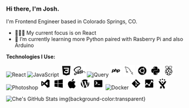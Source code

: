 ### Hi there, I'm Josh.
I'm Frontend Engineer based in Colorado Springs, CO.
- 👨🏻‍💻 My current focus is on React
- 🌱 I’m currently learning more Python paired with Rasberry Pi and also Arduino

**Technologies I Use:**  

![React](https://github.com/vorillaz/devicons/blob/master/!PNG/react.png?raw=true&s=50)
![JavaScript](https://github.com/vorillaz/devicons/blob/master/!PNG/javascript_1.png?raw=true&s=50)
![CSS 3](https://github.com/vorillaz/devicons/blob/master/!PNG/css3.png?raw=true&s=50)
![SASS](https://github.com/vorillaz/devicons/blob/master/!PNG/sass.png?raw=true&s=50)
![jQuery](https://github.com/vorillaz/devicons/blob/master/!PNG/jquery_logo.png?raw=true&s=50)
![PHP](https://github.com/vorillaz/devicons/blob/master/!PNG/php.png?raw=true&s=50)
![MySQL](https://github.com/vorillaz/devicons/blob/master/!PNG/mysql.png?raw=true&s=50)
![Ubuntu](https://github.com/vorillaz/devicons/blob/master/!PNG/ubuntu.png?raw=true&s=50)
![Python](https://github.com/vorillaz/devicons/blob/master/!PNG/python.png?raw=true&s=50)
![Raspberry Pi](https://github.com/vorillaz/devicons/blob/master/!PNG/rasberry_pi.png?raw=true&s=50)
![Photoshop](https://github.com/vorillaz/devicons/blob/master/!PNG/photoshop.png?raw=true&s=50)
![Visual Studio](https://github.com/vorillaz/devicons/blob/master/!PNG/visualstudio.png?raw=true&s=50)
![Windows](https://github.com/vorillaz/devicons/blob/master/!PNG/windows.png?raw=true&s=50)
![Apple](https://github.com/vorillaz/devicons/blob/master/!PNG/apple.png?raw=true&s=50)
![WordPress](https://github.com/vorillaz/devicons/blob/master/!PNG/wordpress.png?raw=true&s=50)
![Terminal](https://github.com/vorillaz/devicons/blob/master/!PNG/terminal.png?raw=true&s=50)
![Docker](https://github.com/vorillaz/devicons/blob/master/!PNG/docker.png?raw=true&s=50)
![Git](https://github.com/vorillaz/devicons/blob/master/!PNG/git.png?raw=true&s=50)
![Google Analytics](https://github.com/vorillaz/devicons/blob/master/!PNG/google_analytics.png?raw=true&s=50)
![Jira](https://github.com/vorillaz/devicons/blob/master/!PNG/jira.png?raw=true&s=50)

![Che's GitHub Stats](https://github-readme-stats.vercel.app/api?username=che-wf&show_icons=true&hide=["issues"])
img{background-color:transparent}
